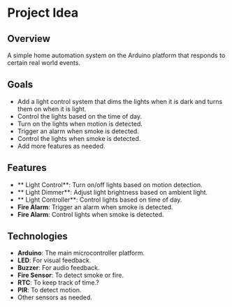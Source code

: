 # Project Idea

## Overview
A simple home automation system on the Arduino platform that responds to certain real world events.

## Goals
- Add a light control system that dims the lights when it is dark and turns them on when it is light.
- Control the lights based on the time of day.
- Turn on the lights when motion is detected.
- Trigger an alarm when smoke is detected.
- Control the lights when smoke is detected.
- Add more features as needed.

## Features
- ** Light Control**: Turn on/off lights based on motion detection.
- ** Light Dimmer**: Adjust light brightness based on ambient light.
- ** Light Controller**: Control lights based on time of day.
- **Fire Alarm**: Trigger an alarm when smoke is detected.
- **Fire Alarm**: Control lights when smoke is detected.

## Technologies
- **Arduino**: The main microcontroller platform.
- **LED**: For visual feedback.
- **Buzzer**: For audio feedback.
- **Fire Sensor**: To detect smoke or fire.
- **RTC**: To keep track of time.?
- **PIR**: To detect motion.
- Other sensors as needed.